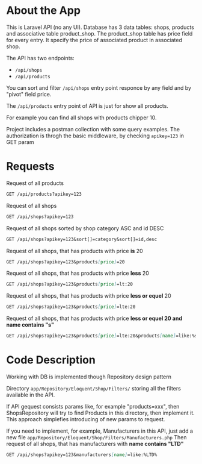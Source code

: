 # About the App

This is Laravel API (no any UI). 
Database has 3 data tables: shops, products and associative table product_shop.
The product_shop table has price field for every entry. It specify the price of associated product in associated shop.

The API has two endpoints: 
- `/api/shops`
- `/api/products`

You can sort and filter `/api/shops` entry point responce by any field and by "pivot" field price.

The `/api/products` entry point of API is just for show all products.

For example you can find all shops with products chipper 10.

Project includes a postman collection with some query examples.
The authorization is throgh the basic middleware, by checking `apikey=123` in GET param

# Requests

Request of all products
```markdown
GET /api/products?apikey=123
```
Request of all shops
```markdown
GET /api/shops?apikey=123
```
Request of all shops sorted by shop category ASC and id DESC
```markdown
GET /api/shops?apikey=123&sort[]=category&sort[]=id,desc
```

Request of all shops, that has products with price **is** 20
```markdown
GET /api/shops?apikey=123&products[price]=20
```
Request of all shops, that has products with price **less** 20
```markdown
GET /api/shops?apikey=123&products[price]=lt:20
```
Request of all shops, that has products with price **less or equel** 20
```markdown
GET /api/shops?apikey=123&products[price]=lte:20
```
Request of all shops, that has products with price **less or equel 20 and name contains "s"**
```markdown
GET /api/shops?apikey=123&products[price]=lte:20&products[name]=like:%s%
```

# Code Description

Working with DB is implemented though Repository design pattern

Directory `app/Repository/Eloquent/Shop/Filters/` storing all the filters available in the API. 

If API gequest consists params like, for example "products=xxx", then ShopsRepository will try to find Products in this directory, then implement it.
This approach simplefies introducing of new params to request. 

If you need to implement, for example, Manufacturers in this API, just add a new file `app/Repository/Eloquent/Shop/Filters/Manufacturers.php`
Then request of all shops, that has manufacturers with **name contains "LTD"**
```markdown
GET /api/shops?apikey=123&manufacturers[name]=like:%LTD%
```
